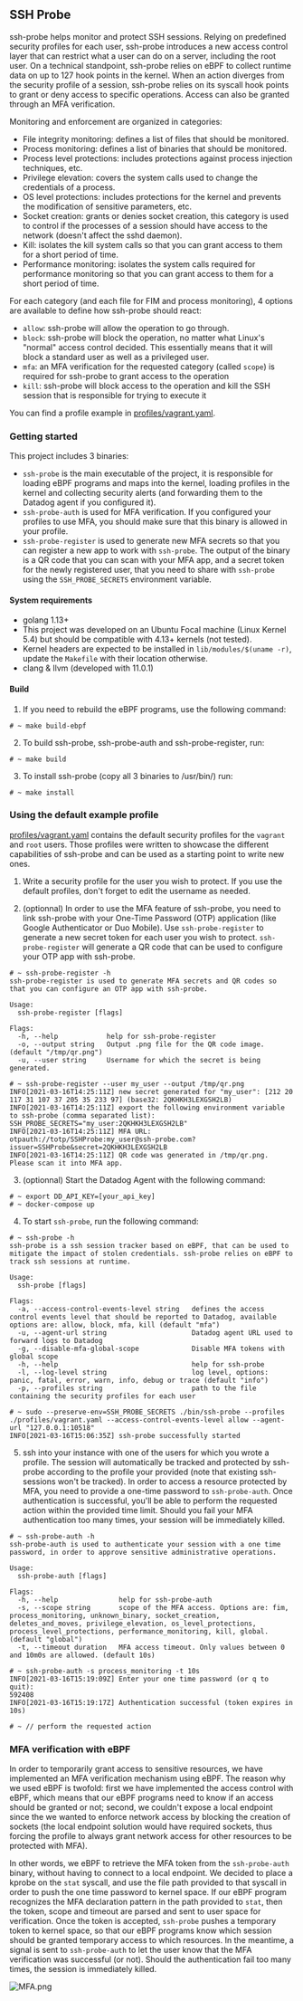 ## SSH Probe

ssh-probe helps monitor and protect SSH sessions. Relying on predefined security profiles for each user, ssh-probe introduces a new access control layer that can restrict what a user can do on a server, including the root user. On a technical standpoint, ssh-probe relies on eBPF to collect runtime data on up to 127 hook points in the kernel. When an action diverges from the security profile of a session, ssh-probe relies on its syscall hook points to grant or deny access to specific operations. Access can also be granted through an MFA verification.

Monitoring and enforcement are organized in categories:

- File integrity monitoring: defines a list of files that should be monitored.
- Process monitoring: defines a list of binaries that should be monitored.
- Process level protections: includes protections against process injection techniques, etc.
- Privilege elevation: covers the system calls used to change the credentials of a process.
- OS level protections: includes protections for the kernel and prevents the modification of sensitive parameters, etc.
- Socket creation: grants or denies socket creation, this category is used to control if the processes of a session should have access to the network (doesn't affect the sshd daemon).
- Kill: isolates the kill system calls so that you can grant access to them for a short period of time.
- Performance monitoring: isolates the system calls required for performance monitoring so that you can grant access to them for a short period of time.

For each category (and each file for FIM and process monitoring), 4 options are available to define how ssh-probe should react:

- `allow`: ssh-probe will allow the operation to go through.
- `block`: ssh-probe will block the operation, no matter what Linux's "normal" access control decided. This essentially means that it will block a standard user as well as a privileged user.
- `mfa`: an MFA verification for the requested category (called `scope`) is required for ssh-probe to grant access to the operation
- `kill`: ssh-probe will block access to the operation and kill the SSH session that is responsible for trying to execute it

You can find a profile example in [profiles/vagrant.yaml](profiles/vagrant.yaml).

### Getting started

This project includes 3 binaries:

- `ssh-probe` is the main executable of the project, it is responsible for loading eBPF programs and maps into the kernel, loading profiles in the kernel and collecting security alerts (and forwarding them to the Datadog agent if you configured it).
- `ssh-probe-auth` is used for MFA verification. If you configured your profiles to use MFA, you should make sure that this binary is allowed in your profile.
- `ssh-probe-register` is used to generate new MFA secrets so that you can register a new app to work with `ssh-probe`. The output of the binary is a QR code that you can scan with your MFA app, and a secret token for the newly registered user, that you need to share with `ssh-probe` using the `SSH_PROBE_SECRETS` environment variable.

#### System requirements

- golang 1.13+
- This project was developed on an Ubuntu Focal machine (Linux Kernel 5.4) but should be compatible with 4.13+ kernels (not tested).
- Kernel headers are expected to be installed in `lib/modules/$(uname -r)`, update the `Makefile` with their location otherwise.
- clang & llvm (developed with 11.0.1)

#### Build

1) If you need to rebuild the eBPF programs, use the following command:

```shell script
# ~ make build-ebpf
```

2) To build ssh-probe, ssh-probe-auth and ssh-probe-register, run:

```shell script
# ~ make build
```

3) To install ssh-probe (copy all 3 binaries to /usr/bin/) run:
```shell script
# ~ make install
```

### Using the default example profile

[profiles/vagrant.yaml](profiles/vagrant.yaml) contains the default security profiles for the `vagrant` and `root` users. Those profiles were written to showcase the different capabilities of ssh-probe and can be used as a starting point to write new ones.

1) Write a security profile for the user you wish to protect. If you use the default profiles, don't forget to edit the username as needed.

2) (optionnal) In order to use the MFA feature of ssh-probe, you need to link ssh-probe with your One-Time Password (OTP) application (like Google Authenticator or Duo Mobile). Use `ssh-probe-register` to generate a new secret token for each user you wish to protect. `ssh-probe-register` will generate a QR code that can be used to configure your OTP app with ssh-probe.

```shell script
# ~ ssh-probe-register -h
ssh-probe-register is used to generate MFA secrets and QR codes so that you can configure an OTP app with ssh-probe.

Usage:
  ssh-probe-register [flags]

Flags:
  -h, --help            help for ssh-probe-register
  -o, --output string   Output .png file for the QR code image. (default "/tmp/qr.png")
  -u, --user string     Username for which the secret is being generated.
  
# ~ ssh-probe-register --user my_user --output /tmp/qr.png
INFO[2021-03-16T14:25:11Z] new secret generated for "my_user": [212 20 117 31 107 37 205 35 233 97] (base32: 2QKHKH3LEXGSH2LB)
INFO[2021-03-16T14:25:11Z] export the following environment variable to ssh-probe (comma separated list): SSH_PROBE_SECRETS="my_user:2QKHKH3LEXGSH2LB"
INFO[2021-03-16T14:25:11Z] MFA URL: otpauth://totp/SSHProbe:my_user@ssh-probe.com?issuer=SSHProbe&secret=2QKHKH3LEXGSH2LB
INFO[2021-03-16T14:25:11Z] QR code was generated in /tmp/qr.png. Please scan it into MFA app.
```

3) (optionnal) Start the Datadog Agent with the following command:

```shell script
# ~ export DD_API_KEY=[your_api_key]
# ~ docker-compose up
```

4) To start `ssh-probe`, run the following command:
```shell script
# ~ ssh-probe -h
ssh-probe is a ssh session tracker based on eBPF, that can be used to mitigate the impact of stolen credentials. ssh-probe relies on eBPF to track ssh sessions at runtime.

Usage:
  ssh-probe [flags]

Flags:
  -a, --access-control-events-level string   defines the access control events level that should be reported to Datadog, available options are: allow, block, mfa, kill (default "mfa")
  -u, --agent-url string                     Datadog agent URL used to forward logs to Datadog
  -g, --disable-mfa-global-scope             Disable MFA tokens with global scope
  -h, --help                                 help for ssh-probe
  -l, --log-level string                     log level, options: panic, fatal, error, warn, info, debug or trace (default "info")
  -p, --profiles string                      path to the file containing the security profiles for each user

# ~ sudo --preserve-env=SSH_PROBE_SECRETS ./bin/ssh-probe --profiles ./profiles/vagrant.yaml --access-control-events-level allow --agent-url "127.0.0.1:10518"
INFO[2021-03-16T15:06:35Z] ssh-probe successfully started
```

5) ssh into your instance with one of the users for which you wrote a profile. The session will automatically be tracked and protected by ssh-probe according to the profile your provided (note that existing ssh-sessions won't be tracked). In order to access a resource protected by MFA, you need to provide a one-time password to `ssh-probe-auth`. Once authentication is successful, you'll be able to perform the requested action within the provided time limit. Should you fail your MFA authentication too many times, your session will be immediately killed.

```shell script
# ~ ssh-probe-auth -h
ssh-probe-auth is used to authenticate your session with a one time password, in order to approve sensitive administrative operations.

Usage:
  ssh-probe-auth [flags]

Flags:
  -h, --help               help for ssh-probe-auth
  -s, --scope string       scope of the MFA access. Options are: fim, process_monitoring, unknown_binary, socket_creation, deletes_and_moves, privilege_elevation, os_level_protections, process_level_protections, performance_monitoring, kill, global. (default "global")
  -t, --timeout duration   MFA access timeout. Only values between 0 and 10m0s are allowed. (default 10s)

# ~ ssh-probe-auth -s process_monitoring -t 10s
INFO[2021-03-16T15:19:09Z] Enter your one time password (or q to quit):
592408
INFO[2021-03-16T15:19:17Z] Authentication successful (token expires in 10s)

# ~ // perform the requested action
```

### MFA verification with eBPF

In order to temporarily grant access to sensitive resources, we have implemented an MFA verification mechanism using eBPF. The reason why we used eBPF is twofold: first we have implemented the access control with eBPF, which means that our eBPF programs need to know if an access should be granted or not; second, we couldn't expose a local endpoint since the we wanted to enforce network access by blocking the creation of sockets (the local endpoint solution would have required sockets, thus forcing the profile to always grant network access for other resources to be protected with MFA).

In other words, we eBPF to retrieve the MFA token from the `ssh-probe-auth` binary, without having to connect to a local endpoint. We decided to place a kprobe on the `stat` syscall, and use the file path provided to that syscall in order to push the one time password to kernel space. If our eBPF program recognizes the MFA declaration pattern in the path provided to `stat`, then the token, scope and timeout are parsed and sent to user space for verification. Once the token is accepted, `ssh-probe` pushes a temporary token to kernel space, so that our eBPF programs know which session should be granted temporary access to which resources. In the meantime, a signal is sent to `ssh-probe-auth` to let the user know that the MFA verification was successful (or not). Should the authentication fail too many times, the session is immediately killed.

![MFA.png](documentation/MFA.png)

